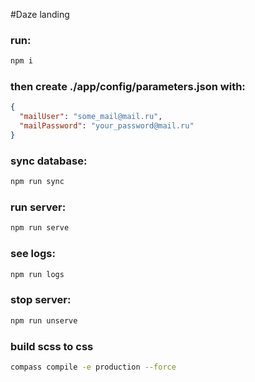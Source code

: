 #Daze landing

### run:
```sh
npm i
```
### then create ./app/config/parameters.json with:
```json
{
  "mailUser": "some_mail@mail.ru",
  "mailPassword": "your_password@mail.ru"
}
```
### sync database:
```sh
npm run sync
```

### run server:
```sh
npm run serve
```
### see logs:
```sh
npm run logs
```
### stop server:
```sh
npm run unserve
```
### build scss to css
```sh
compass compile -e production --force
```